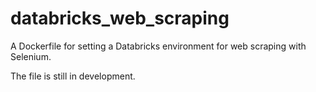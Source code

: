 # databricks_web_scraping
A Dockerfile for setting a Databricks environment for web scraping with Selenium.

The file is still in development.

